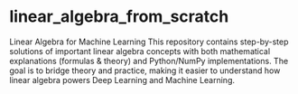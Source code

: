 # linear_algebra_from_scratch
Linear Algebra for Machine Learning  This repository contains step-by-step solutions of important linear algebra concepts with both mathematical explanations (formulas &amp; theory) and Python/NumPy implementations.  The goal is to bridge theory and practice, making it easier to understand how linear algebra powers Deep Learning and Machine Learning.
